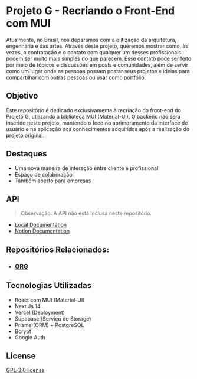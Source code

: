 # Projeto G - Recriando o Front-End com MUI

Atualmente, no Brasil, nos deparamos com a elitização da arquitetura, engenharia e das artes. Através deste projeto, queremos mostrar como, às vezes, a contratação e o contato com qualquer um desses profissionais podem ser muito mais simples do que parecem. Esse contato pode ser feito por meio de tópicos e discussões em posts e comunidades, além de servir como um lugar onde as pessoas possam postar seus projetos e ideias para compartilhar com outras pessoas ou usar como portfólio.

## Objetivo
Este repositório é dedicado exclusivamente à recriação do front-end do Projeto G, utilizando a biblioteca MUI (Material-UI). O backend não será inserido neste projeto, mantendo o foco no aprimoramento da interface de usuário e na aplicação dos conhecimentos adquiridos após a realização do projeto original.

## Destaques
- Uma nova maneira de interação entre cliente e profissional
- Espaço de colaboração
- Também aberto para empresas

## API
> Observação: A API não está inclusa neste repositório.

- [Local Documentation](https://github.com/Gabriel-Spinola/Project-G-Web-Org/blob/main/documentation/api.doc.md)
- [Notion Documentation](https://suave-methane-780.notion.site/API-Fun-es-Serverless-Vercel-4d09ee1c74804fc99a6c9fe47a0b4266?pvs=4)

## Repositórios Relacionados:
- ### [ORG](https://github.com/orgs/Project-G-Org/repositories)

## Tecnologias Utilizadas
- React com MUI (Material-UI)
- Next.Js 14
- Vercel (Deployment)
- Supabase (Serviço de Storage)
- Prisma (ORM) + PostgreSQL 
- Bcrypt
- Google Auth

## License
[GPL-3.0 license](https://github.com/Gabriel-Spinola/Project-G-Web/blob/main/LICENSE)